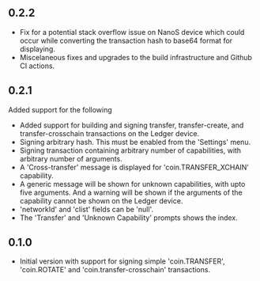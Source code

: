 ## 0.2.2

* Fix for a potential stack overflow issue on NanoS device which could occur while converting the transaction hash to base64 format for displaying.
* Miscelaneous fixes and upgrades to the build infrastructure and Github CI actions.

## 0.2.1

Added support for the following

* Added support for building and signing transfer, transfer-create, and transfer-crosschain transactions on the Ledger device.
* Signing arbitrary hash. This must be enabled from the 'Settings' menu.
* Signing transaction containing arbitrary number of capabilities, with arbitrary number of arguments.
* A 'Cross-transfer' message is displayed for 'coin.TRANSFER_XCHAIN' capability.
* A generic message will be shown for unknown capabilities, with upto five arguments.
  And a warning will be shown if the arguments of the capability cannot be shown on the Ledger device.
* 'networkId' and 'clist' fields can be 'null'.
* The 'Transfer' and 'Unknown Capability' prompts shows the index.

## 0.1.0

* Initial version with support for signing simple 'coin.TRANSFER', 'coin.ROTATE' and 'coin.transfer-crosschain' transactions.
